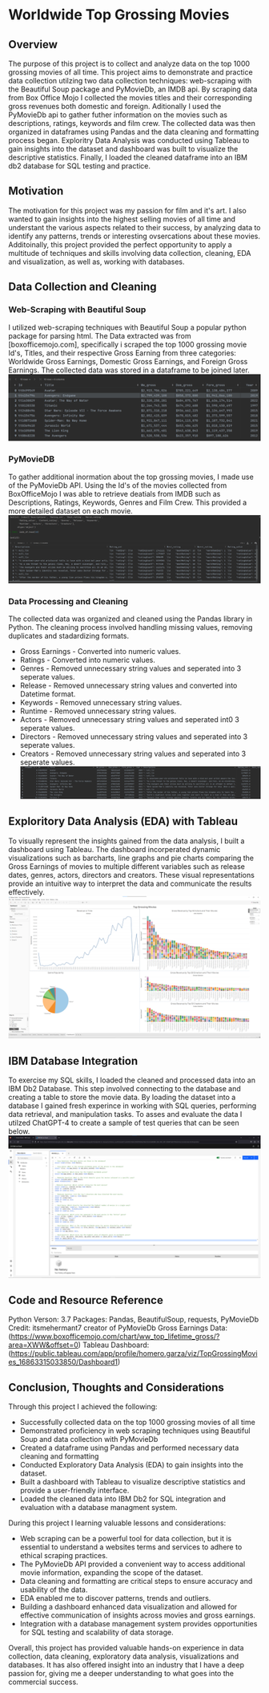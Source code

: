 # Worldwide Top Grossing Movies

## Overview
The purpose of this project is to collect and analyze data on the top 1000 grossing movies of all time. This project aims to demonstrate and practice data collection utilzing two data collection techniques: web-scraping with the Beautiful Soup package and PyMovieDb, an IMDB api. By scraping data from Box Office Mojo I collected the movies titles and their corresponding gross revenues both domestic and foreign. Aditionally I used the PyMovieDb api to gather futher information on the movies such as descriptions, ratings, keywords and film crew. The collected data was then organized in dataframes using Pandas and the data cleaning and formatting process began. Exploritry Data Analysis was conducted using Tableau to gain insights into the dataset and dashboard was built to visualize the descriptive statistics. Finally, I loaded the cleaned dataframe into an IBM db2 database for SQL testing and practice.

## Motivation
The motivation for this project was my passion for film and it's art. I also wanted to gain insights into the highest selling movies of all time and understant the various aspects related to their success, by analyzing data to identify any patterns, trends or interesting ovsercations about these movies. Additoinally, this project provided the perfect opportunity to apply a multitude of techniques and skills involving data collection, cleaning, EDA and visualization, as well as, working with databases. 

## Data Collection and Cleaning
### Web-Scraping with Beautiful Soup
I utilized web-scraping techniques with Beautiful Soup a popular python package for parsing html. The Data extracted was from [boxofficemojo.com], specifically i scraped the top 1000 grossing movie Id's, Titles, and their respective Gross Earning from three categories: Worldwide Gross Earnings, Domestic Gross Earnings, and Foreign Gross Earnings. The collected data was stored in a dataframe to be joined later. 
![](Images/mojo_df.png)
### PyMovieDB
To gather additional inormation about the top grossing movies, I made use of the PyMovieDb API. Using the Id's of the movies collected from BoxOfficeMojo I was able to retrieve deatials from IMDB such as Descriptions, Ratings, Keywords, Genres and Film Crew. This provided a more detailed dataset on each movie.
![](Images/imdb_df.png)
### Data Processing and Cleaning
The collected data was organized and cleaned using the Pandas library in Python. The cleaning process involved handling missing values, removing duplicates and stadardizing formats.
* Gross Earnings - Converted into numeric values.
* Ratings - Converted into numeric values.
* Genres - Removed unnecessary string values and seperated into 3 seperate values.
* Release - Removed unnecessary string values and converted into Datetime format.
* Keywords - Removed unnecessary string values.
* Runtime - Removed unnecessary string values. 
* Actors - Removed unnecessary string values and seperated int0 3 seperate values.
* Directors - Removed unnecessary string values and seperated into 3 seperate values.
* Creators - Removed unnecessary string values and seperated into 3 seperate values.
![](Images/top_grossing_cleaned_df.png)
## Exploritory Data Analysis (EDA) with Tableau
To visually represent the insights gained from the data analysis, I built a dashboard using Tableau. The dashboard incorperated dynamic visualizations such as barcharts, line graphs and pie charts comparing the Gross Earnings of movies to multiple different variables such as release dates, genres, actors, directors and creators. These visual representations provide an intuitive way to interpret the data and communicate the results effectively. 
![](Images/Top_grossing_movies_dashboard.png)

## IBM Database Integration
To exercise my SQL skills, I loaded the cleaned and processed data into an IBM Db2 Database. This step involved connecting to the database and creating a table to store the movie data. By loading the dataset into a database I gained fresh experince in working with SQL queries, performing data retrieval, and manipulation tasks. To asses and evaluate the data I utilzed ChatGPT-4 to create a sample of test queries that can be seen below.
![](Images/imb_db_movies_sql_questions.png)

## Code and Resource Reference
Python Verson: 3.7
Packages: Pandas, BeautifulSoup, requests, PyMovieDb
Credit: itsmehermant7 creator of PyMovieDb
Gross Earnings Data: (https://www.boxofficemojo.com/chart/ww_top_lifetime_gross/?area=XWW&offset=0)
Tableau Dashboard: (https://public.tableau.com/app/profile/homero.garza/viz/TopGrossingMovies_16863315033850/Dashboard1)

## Conclusion, Thoughts and Considerations
Through this project I achieved the following:
* Successfully collected data on the top 1000 grossing movies of all time
* Demonstrated proficiency in web scraping techniques using Beautiful Soup and data collection with PyMovieDb
* Created a dataframe using Pandas and performed necessary data cleaning and formatting
* Conducted Exploratory Data Analysis (EDA) to gain insights into the dataset.
* Built a dashboard with Tableau to visualize descriptive statistics and provide a user-friendly interface.
* Loaded the cleaned data into IBM Db2 for SQL integration and evaluation with a database managment system.

During this project I learning valuable lessons and considerations:
* Web scraping can be a powerful tool for data collection, but it is essential to understand a websites terms and services to adhere to ethical scraping practices.
* The PyMovieDb API provided a convenient way to access additional movie information, expanding the scope of the dataset.
* Data cleaning and formatting are critical steps to ensure accuracy and usability of the data.
* EDA enabled me to discover patterns, trends and outliers.
* Building a dashboard enhanced data visualization and allowed for effective communication of insights across movies and gross earnings.
* Integration with a database management system provides opportunities for SQL testing and scalability of data storage. 

Overall, this project has provided valuable hands-on experience in data collection, data cleaning, exploratory data analysis, visualizations and databases. It has also offered insight into an industry that I have a deep passion for, giving me a deeper understanding to what goes into the commercial success.




